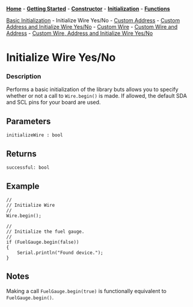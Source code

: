 [**Home**](https://porrey.github.io/max1704x) -
[**Getting Started**](https://porrey.github.io/max1704x/getting-started) -
[**Constructor**](https://porrey.github.io/max1704x/constructor) -
[**Initialization**](https://porrey.github.io/max1704x/initialization) -
[**Functions**](https://porrey.github.io/max1704x/functions)

[Basic Initialization](https://porrey.github.io/max1704x/initialization/basic) -
Initialize Wire Yes/No -
[Custom Address](https://porrey.github.io/max1704x/initialization/custom-address) -
[Custom Address and Initialize Wire Yes/No](https://porrey.github.io/max1704x/initialization/custom-address-initialize-wire-yes-no) -
[Custom Wire](https://porrey.github.io/max1704x/initialization/custom-wire) -
[Custom Wire and Address](https://porrey.github.io/max1704x/initialization/custom-wire-address) -
[Custom Wire, Address and Initialize Wire Yes/No](https://porrey.github.io/max1704x/initialization/custom-wire-address-initialize-wire-yes-no)

# Initialize Wire Yes/No
### Description
Performs a basic initialization of the library buts allows you to specify whether or not a call to `Wire.begin()` is made. If allowed, the default SDA and SCL pins for your board are used.

## Parameters
`initializeWire : bool`

## Returns
`successful: bool`

## Example
	//
	// Initialize Wire
	//
	Wire.begin();
	
	//
	// Initialize the fuel gauge.
	//
	if (FuelGauge.begin(false))
	{
		Serial.println("Found device.");
	}
	
## Notes
Making a call `FuelGauge.begin(true)` is functionally equivalent to `FuelGauge.begin()`.